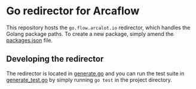 # Go redirector for Arcaflow

This repository hosts the `go.flow.arcalot.io` redirector, which handles the Golang package paths. To create a new package, simply amend the [packages.json](packages.json) file.

## Developing the redirector

The redirector is located in [generate.go](generate.go) and you can run the test suite in [generate_test.go](generate_test.go) by simply running `go test` in the project directory.
